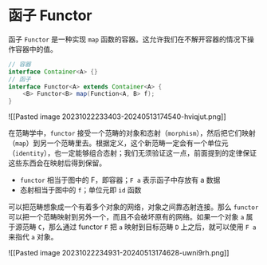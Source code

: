 # 函子 Functor

函子 `Functor` 是一种实现 `map` 函数的容器。这允许我们在不解开容器的情况下操作容器中的值。

```java
// 容器
interface Container<A> {}
// 函子
interface Functor<A> extends Container<A> {
    <B> Functor<B> map(Function<A, B> f);
}
```

![[Pasted image 20231022233403-20240513174540-hviqjut.png]]

在范畴学中，`functor` 接受一个范畴的对象和态射（`morphism`），然后把它们映射（`map`）到另一个范畴里去。根据定义，这个新范畴一定会有一个单位元（`identity`），也一定能够组合态射；我们无须验证这一点，前面提到的定律保证这些东西会在映射后得到保留。

* `functor` 相当于图中的 F，即容器；`F a` 表示函子中存放有 a 数据
* 态射相当于图中的 `f`；单位元即 `id` 函数

可以把范畴想象成一个有着多个对象的网络，对象之间靠态射连接。那么 `functor` 可以把一个范畴映射到另外一个，而且不会破坏原有的网络。如果一个对象 `a` 属于源范畴 `C`，那么通过 functor `F` 把 `a` 映射到目标范畴 `D` 上之后，就可以使用 `F a` 来指代 `a` 对象。

![[Pasted image 20231022234931-20240513174628-uwni9rh.png]]

‍
